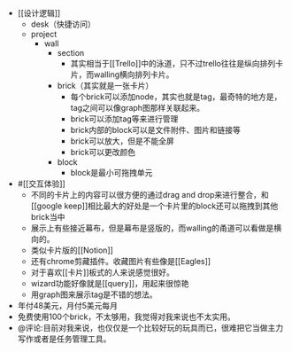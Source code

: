 - [[设计逻辑]]
    - desk（快捷访问）
    - project
        - wall
            - section
                - 其实相当于[[Trello]]中的泳道，只不过trello往往是纵向排列卡片，而walling横向排列卡片。
            - brick（其实就是一张卡片）
                - 每个brick可以添加node，其实也就是tag，最奇特的地方是，tag之间可以像graph图那样关联起来。
                - brick可以添加tag等来进行管理
                - brick内部的block可以是文件附件、图片和链接等
                - brick可以放大，但是不能全屏
                - brick可以更改颜色
            - block
                - block是最小可拖拽单元
- #[[交互体验]]
    - 不同的卡片上的内容可以很方便的通过drag and drop来进行整合，和[[google keep]]相比最大的好处是一个卡片里的block还可以拖拽到其他brick当中
    - 展示上有些接近幕布，但是幕布是竖版的，而walling的甬道可以看做是横向的。
    - 类似卡片版的[[Notion]]
    - 还有chrome剪藏插件。收藏图片有些像是[[Eagles]]
    - 对于喜欢[[卡片]]板式的人来说感觉很好。
    - wizard功能好像就是[[query]]，用起来很惊艳
    - 用graph图来展示tag是不错的想法。
- 年付48美元，月付5美元每月
- 免费使用100个brick，不太够用，我觉得对我来说也不太实用。
- @评论:目前对我来说，也仅仅是一个比较好玩的玩具而已，很难把它当做主力写作或者是任务管理工具。
